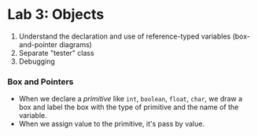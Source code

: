 Lab 3: Objects
===
1. Understand the declaration and use of reference-typed variables (box-and-pointer diagrams)
2. Separate "tester" class
3. Debugging

### Box and Pointers
* When we declare a *primitive* like ```int```, ```boolean```, ```float```, ```char```, we draw a box and label the box with the type of primitive and the name of the variable.
* When we assign value to the primitive, it's pass by value. 
